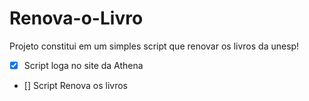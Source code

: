 # Renova-o-Livro

Projeto constitui em um simples script que renovar os livros da unesp!

- [x] Script loga no site da Athena
- [] Script Renova os livros
